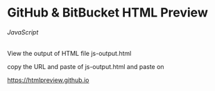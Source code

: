 # GitHub & BitBucket HTML Preview
###### JavaScript

View the output of HTML file js-output.html

copy the URL and paste of js-output.html and paste on

https://htmlpreview.github.io
